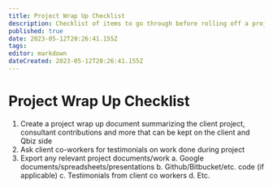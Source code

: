 ```yaml
---
title: Project Wrap Up Checklist
description: Checklist of items to go through before rolling off a project
published: true
date: 2023-05-12T20:26:41.155Z
tags: 
editor: markdown
dateCreated: 2023-05-12T20:26:41.155Z
---
```


# Project Wrap Up Checklist

1. Create a project wrap up document summarizing the client project, consultant contributions and more that can be kept on the client and Qbiz side
2. Ask client co-workers for testimonials on work done during project
3. Export any relevant project documents/work
	a. Google documents/spreadsheets/presentations
  b. Github/Bitbucket/etc. code (if applicable)
  c. Testimonials from client co workers
  d. Etc.
  